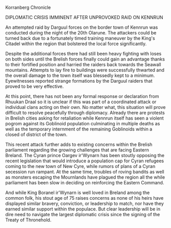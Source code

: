 Korranberg Chronicle

DIPLOMATIC CRISIS IMMINENT AFTER UNPROVOKED RAID ON KENNRUN

An attempted raid by Darguul forces on the border town of Kennrun was conducted during the night of the 20th Olarune. The attackers could be turned back due to a fortunately timed training maneuver by the King's Citadel within the region that bolstered the local force significantly.

Despite the additional forces there had still been heavy fighting with loses on both sides until the Brelish forces finally could gain an advantage thanks to their fortified position and harried the raiders back towards the Seawall mountains. Attempts to lay fire to buildings were successfully thwarted and the overall damage to the town itself was blessedly kept to a minimum. Eyewitnesses reported strange formations by the Darguul raiders that proved to be very effective.

At this point, there has not been any formal response or declaration from Rhuukan Draal so it is unclear if this was part of a coordinated attack or individual clans acting on their own. No matter what, this situation will prove difficult to resolve peacefully through diplomacy. Already there are protests in Brelish cities asking for retaliation while Kennrun itself has seen a violent pogrom against its Goblinoid population culminating in multiple deaths as well as the temporary internment of the remaining Goblinoids within a closed of district of the town.

This recent attack further adds to existing concerns within the Brelish parliament regarding the growing challenges that are facing Eastern Breland. The Cyran prince Oargev ir'Wynarn has been stoutly opposing the recent legislation that would introduce a population cap for Cyran refugees coming to the new town of New Cyre, while rumors of plans of a Cyran secession run rampant. At the same time, troubles of roving bandits as well as monsters escaping the Mournlands have plagued the region all the while parliament has been slow in deciding on reinforcing the Eastern Command.

And while King Boranel ir'Wynarn is well loved in Breland among the common folk, his stout age of 75 raises concerns as none of his heirs have displayed similar bravery, conviction, or leadership to match, nor have they earned similar support within the populace. But clear leadership will be in dire need to navigate the largest diplomatic crisis since the signing of the Treaty of Thronehold.
